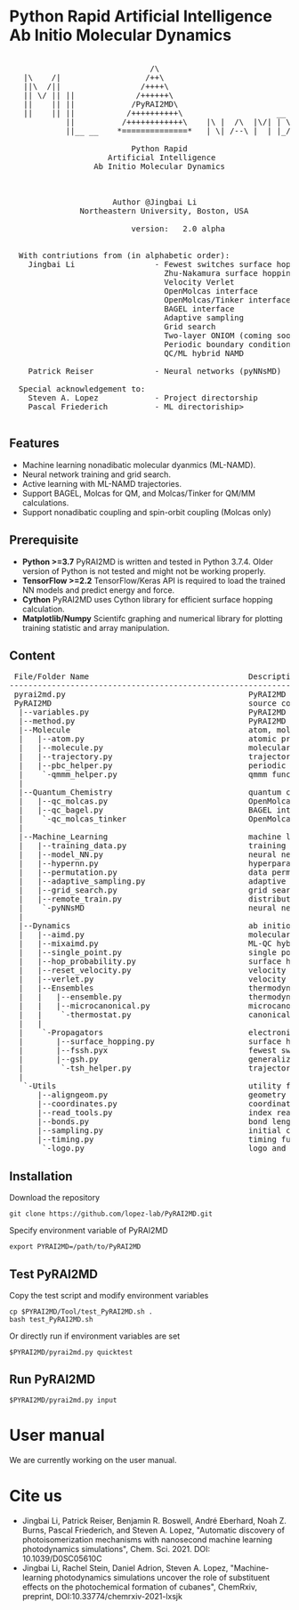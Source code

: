 # Python Rapid Artificial Intelligence Ab Initio Molecular Dynamics
<pre>

                              /\
   |\    /|                  /++\
   ||\  /||                 /++++\
   || \/ || ||             /++++++\
   ||    || ||            /PyRAI2MD\
   ||    || ||           /++++++++++\                    __
            ||          /++++++++++++\    |\ |  /\  |\/| | \
            ||__ __    *==============*   | \| /--\ |  | |_/

                          Python Rapid
                     Artificial Intelligence
                  Ab Initio Molecular Dynamics



                      Author @Jingbai Li
               Northeastern University, Boston, USA

                          version:   2.0 alpha
                          

  With contriutions from (in alphabetic order):
    Jingbai Li                 - Fewest switches surface hopping
                                 Zhu-Nakamura surface hopping
                                 Velocity Verlet
                                 OpenMolcas interface
                                 OpenMolcas/Tinker interface
                                 BAGEL interface
                                 Adaptive sampling
                                 Grid search
                                 Two-layer ONIOM (coming soon)
                                 Periodic boundary condition (coming soon)
                                 QC/ML hybrid NAMD

    Patrick Reiser             - Neural networks (pyNNsMD)

  Special acknowledgement to:
    Steven A. Lopez            - Project directorship
    Pascal Friederich          - ML directoriship>

</pre>
## Features
 - Machine learning nonadibatic molecular dyanmics (ML-NAMD).
 - Neural network training and grid search.
 - Active learning with ML-NAMD trajectories.
 - Support BAGEL, Molcas for QM, and Molcas/Tinker for QM/MM calculations.
 - Support nonadibatic coupling and spin-orbit coupling (Molcas only)
 
## Prerequisite
 - **Python >=3.7** PyRAI2MD is written and tested in Python 3.7.4. Older version of Python is not tested and might not be working properly.
 - **TensorFlow >=2.2** TensorFlow/Keras API is required to load the trained NN models and predict energy and force.
 - **Cython** PyRAI2MD uses Cython library for efficient surface hopping calculation.
 - **Matplotlib/Numpy** Scientifc graphing and numerical library for plotting training statistic and array manipulation.

## Content
<pre>
 File/Folder Name                                  Description                                      
---------------------------------------------------------------------------------------------------
 pyrai2md.py                                       PyRAI2MD interface                              
 PyRAI2MD                                          source codes folder
  |--variables.py                                  PyRAI2MD input reader                           
  |--method.py                                     PyRAI2MD method manager                         
  |--Molecule                                      atom, molecule, trajectory code folder
  |   |--atom.py                                   atomic properties class                         
  |   |--molecule.py                               molecular properties class                      
  |   |--trajectory.py                             trajectory properties class                     
  |   |--pbc_helper.py                             periodic boundary condition functions           
  |    `-qmmm_helper.py                            qmmm functions                                  
  |
  |--Quantum_Chemistry                             quantum chemicial program interface folder
  |   |--qc_molcas.py                              OpenMolcas interface                            
  |   |--qc_bagel.py                               BAGEL interface                                 
  |    `-qc_molcas_tinker                          OpenMolcas/Tinker interface                     
  |
  |--Machine_Learning                              machine learning library interface folder
  |   |--training_data.py                          training data manager                           
  |   |--model_NN.py                               neural network interface                        
  |   |--hypernn.py                                hyperparameter manager                          
  |   |--permutation.py                            data permutation functions                      
  |   |--adaptive_sampling.py                      adaptive sampling class                         
  |   |--grid_search.py                            grid search class                               
  |   |--remote_train.py                           distribute remote training                      
  |    `-pyNNsMD                                   neural network library                         
  |
  |--Dynamics                                      ab initio molecular dynamics code folder
  |   |--aimd.py                                   molecular dynamics class                        
  |   |--mixaimd.py                                ML-QC hybrid molecular dynamics class           
  |   |--single_point.py                           single point calculation                        
  |   |--hop_probability.py                        surface hopping probability calculation         
  |   |--reset_velocity.py                         velocity adjustment functions                   
  |   |--verlet.py                                 velocity verlet method                          
  |   |--Ensembles                                 thermodynamics control code folder
  |   |   |--ensemble.py                           thermodynamics ensemble manager                 
  |   |   |--microcanonical.py                     microcanonical ensemble                         
  |   |    `-thermostat.py                         canonical ensemble                              
  |   |
  |    `-Propagators                               electronic propagation code folder
  |       |--surface_hopping.py                    surface hopping manager                         
  |       |--fssh.pyx                              fewest switches surface hopping method          
  |       |--gsh.py                                generalized surface hopping method              
  |        `-tsh_helper.py                         trajectory surface hopping tools                
  |
   `-Utils                                         utility folder
      |--aligngeom.py                              geometry aligment and comparison functions      
      |--coordinates.py                            coordinates writing functions                   
      |--read_tools.py                             index reader                                    
      |--bonds.py                                  bond length library                            
      |--sampling.py                               initial condition sampling functions            
      |--timing.py                                 timing functions                                
       `-logo.py                                   logo and credits                                    
</pre>

## Installation
Download the repository

    git clone https://github.com/lopez-lab/PyRAI2MD.git

Specify environment variable of PyRAI2MD

    export PYRAI2MD=/path/to/PyRAI2MD
    
## Test PyRAI2MD
Copy the test script and modify environment variables 

    cp $PYRAI2MD/Tool/test_PyRAI2MD.sh .
    bash test_PyRAI2MD.sh

Or directly run if environment variables are set

    $PYRAI2MD/pyrai2md.py quicktest
    
## Run PyRAI2MD

    $PYRAI2MD/pyrai2md.py input
    
# User manual
We are currently working on the user manual.

# Cite us
- Jingbai Li, Patrick Reiser, Benjamin R. Boswell, André Eberhard, Noah Z. Burns, Pascal Friederich, and Steven A. Lopez, "Automatic discovery of photoisomerization mechanisms with nanosecond machine learning photodynamics simulations", Chem. Sci. 2021. DOI: 10.1039/D0SC05610C
- Jingbai Li, Rachel Stein, Daniel Adrion, Steven A. Lopez, "Machine-learning photodynamics simulations uncover the role of substituent effects on the photochemical formation of cubanes", ChemRxiv, preprint, DOI:10.33774/chemrxiv-2021-lxsjk
